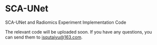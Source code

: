 # SCA-UNet
SCA-UNet and Radiomics Experiment Implementation Code

The relevant code will be uploaded soon. If you have any questions, you can send them to isqutaiyu@163.com.
